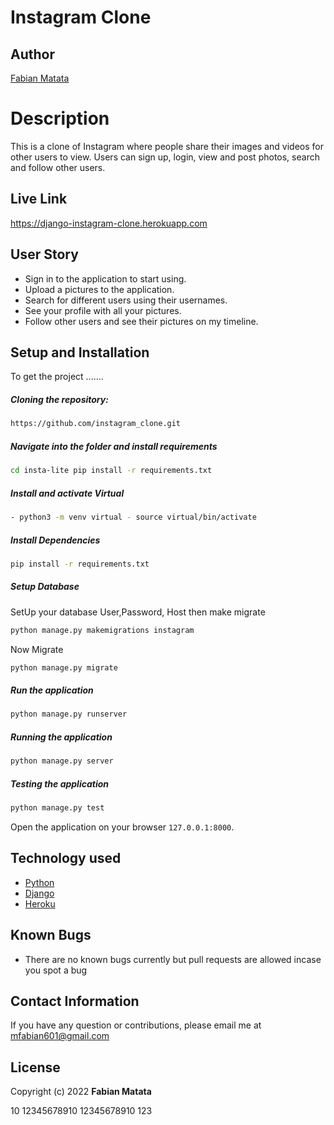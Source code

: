 # Instagram Clone

## Author
[Fabian Matata](https://github.com/FabianMatata)  

  
# Description  
This is a clone of  Instagram where people share their  images and videos for other users to view. 
Users can sign up, login, view and post photos, search and follow other users.

##  Live Link  
https://django-instagram-clone.herokuapp.com
  
 
## User Story  
  
* Sign in to the application to start using.  
* Upload a pictures to the application. 
* Search for different users using their usernames.  
* See your profile with all your pictures.  
* Follow other users and see their pictures on my timeline.  
  

  
## Setup and Installation  
To get the project .......  
  
##### Cloning the repository:  
 ```bash 
 https://github.com/instagram_clone.git 
```
##### Navigate into the folder and install requirements  
 ```bash 
cd insta-lite pip install -r requirements.txt 
```
##### Install and activate Virtual  
 ```bash 
- python3 -m venv virtual - source virtual/bin/activate  
```  
##### Install Dependencies  
 ```bash 
 pip install -r requirements.txt 
```  
 ##### Setup Database  
  SetUp your database User,Password, Host then make migrate  
 ```bash 
python manage.py makemigrations instagram
 ``` 
 Now Migrate  
 ```bash 
 python manage.py migrate 
```
##### Run the application  
 ```bash 
 python manage.py runserver 
``` 
##### Running the application  
 ```bash 
 python manage.py server 
```
##### Testing the application  
 ```bash 
 python manage.py test 
```
Open the application on your browser `127.0.0.1:8000`.  
  
  
## Technology used  
  
* [Python](https://www.python.org/)  
* [Django](https://docs.djangoproject.com/en/2.2/)  
* [Heroku](https://heroku.com)  
  
  
## Known Bugs  
* There are no known bugs currently but pull requests are allowed incase you spot a bug  
  
## Contact Information   
If you have any question or contributions, please email me at mfabian601@gmail.com
  
## License 

Copyright (c) 2022 **Fabian Matata**


10
12345678910
12345678910
123
